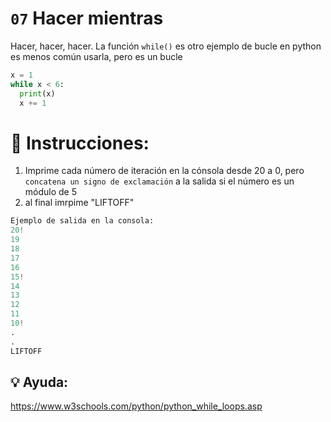 # `07` Hacer mientras

Hacer, hacer, hacer.
La función `while()` es otro ejemplo de bucle en python es menos común usarla, pero es un bucle

```py
x = 1
while x < 6:
  print(x)
  x += 1
```

# 📝 Instrucciones:
1. Imprime cada número de iteración en la cónsola desde 20 a 0,
 pero `concatena un signo de exclamación` a la salida si el número
 es un módulo de 5
2. al final imrpime "LIFTOFF"

```py
Ejemplo de salida en la consola:
20!
19
18
17
16
15!
14
13
12
11
10!
.
.
LIFTOFF
```

## 💡 Ayuda:
https://www.w3schools.com/python/python_while_loops.asp
